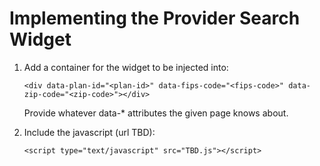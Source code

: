 # Implementing the Provider Search Widget

1. Add a container for the widget to be injected into:

   ```
   <div data-plan-id="<plan-id>" data-fips-code="<fips-code>" data-zip-code="<zip-code>"></div>
   ```

    Provide whatever data-* attributes the given page knows about.

2. Include the javascript (url TBD):

   ```
   <script type="text/javascript" src="TBD.js"></script>
   ```
